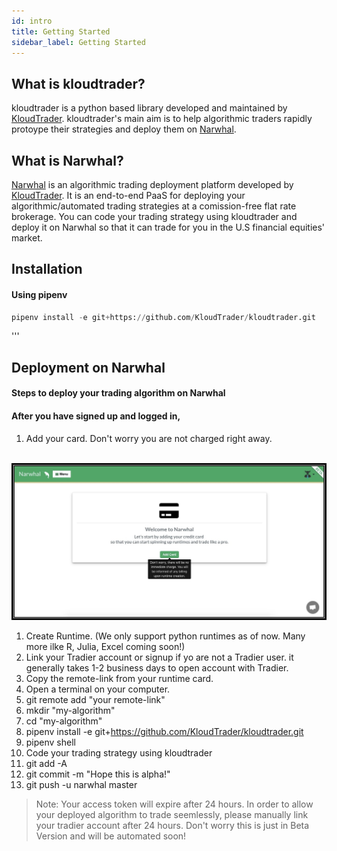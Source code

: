 ```yaml
---
id: intro
title: Getting Started
sidebar_label: Getting Started
---
```


## What is kloudtrader?
kloudtrader is a python based library developed and maintained by [KloudTrader](https://kloudtrader.com). kloudtrader's main aim is to help algorithmic traders rapidly protoype their strategies and deploy them on [Narwhal](https://kloudtrader.com/narwhal). 

## What is Narwhal?
[Narwhal](https://kloudtrader.com/narwhal) is an algorithmic trading deployment platform developed by [KloudTrader](https://kloudtrader.com). It is an end-to-end PaaS for deploying your algorithmic/automated trading strategies at a comission-free flat rate brokerage. You can code your trading strategy using kloudtrader and deploy it on Narwhal so that it can trade for you in the U.S financial equities' market.


## Installation

#### Using pipenv 
```python
pipenv install -e git+https://github.com/KloudTrader/kloudtrader.git
```
'''

## Deployment on Narwhal
#### Steps to deploy your trading algorithm on Narwhal
#### After you have signed up and logged in,
1. Add your card. Don't worry you are not charged right away.<br><br>
<img src="https://raw.githubusercontent.com/KloudTrader/kloudtrader-docs/master/website/static/img/add_card.png" widht="75px" alt="Narwhal add card">

1. Create Runtime. (We only support python runtimes as of now. Many more ilke R, Julia, Excel coming soon!)
2. Link your Tradier account or signup if yo are not a Tradier user. it generally takes 1-2 business days to open account with Tradier.
3. Copy the remote-link from your runtime card.
4. Open a terminal on your computer.
5. git remote add "your remote-link"
6. mkdir "my-algorithm"
7. cd "my-algorithm"
8.  pipenv install -e git+https://github.com/KloudTrader/kloudtrader.git
9.  pipenv shell
10. Code your trading strategy using kloudtrader
11. git add -A
12. git commit -m "Hope this is alpha!"
13. git push -u narwhal master
    


>Note: Your access token will expire after 24 hours. In order to allow your deployed algorithm to trade seemlessly, please manually link your tradier account after 24 hours. Don't worry this is just in Beta Version and will be automated soon!
        
